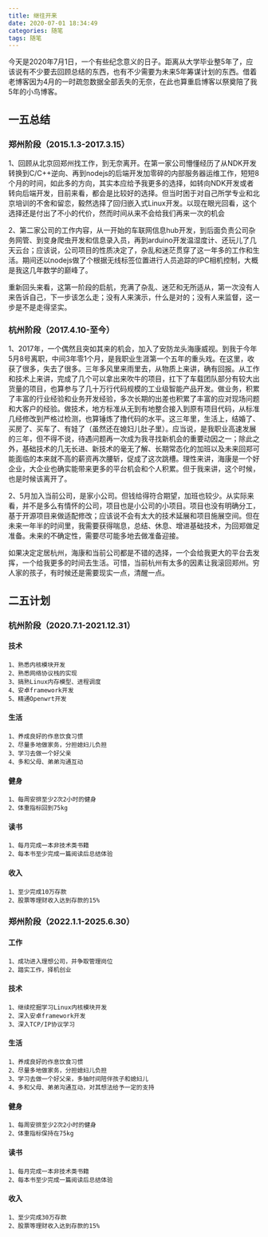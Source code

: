 ```yaml
---
title: 继往开来
date: 2020-07-01 18:34:49
categories: 随笔
tags: 随笔
---
```

今天是2020年7月1日，一个有些纪念意义的日子。距离从大学毕业整5年了，应该说有不少要去回顾总结的东西，也有不少需要为未来5年筹谋计划的东西。借着老博客因为4月的一时疏忽数据全部丢失的无奈，在此也算重启博客以祭奠陪了我5年的小鸟博客。
<!--more-->

## 一五总结

### 郑州阶段（2015.1.3-2017.3.15）

1、回顾从北京回郑州找工作，到无奈离开。在第一家公司懵懂经历了从NDK开发转换到C/C++逆向、再到nodejs的后端开发加零碎的内部服务器运维工作，短短8个月的时间，如此多的方向，其实本应给予我更多的选择，如转向NDK开发或者转向后端开发，目前来看，都会是比较好的选择。但当时困于对自己所学专业和北京培训的不舍和留恋，毅然选择了回归嵌入式Linux开发。以现在眼光回看，这个选择还是付出了不小的代价，然而时间从来不会给我们再来一次的机会

2、第二家公司的工作内容，从一开始的车联网信息hub开发，到后面负责公司杂务网管、到变身爬虫开发和信息录入员，再到arduino开发温湿度计、还玩儿了几天云台；应该说，公司项目的性质决定了，杂乱和迷茫贯穿了这一年多的工作和生活。期间还以nodejs做了个根据无线标签位置进行人员追踪的IPC相机控制，大概是我这几年数学的巅峰了。

重新回头来看，这第一阶段的启航，充满了杂乱、迷茫和无所适从，第一次没有人来告诉自己，下一步该怎么走；没有人来演示，什么是对的；没有人来监督，这一步是不是走得坚实。

### 杭州阶段（2017.4.10-至今）

1、2017年，一个偶然且突如其来的机会，加入了安防龙头海康威视。到我于今年5月8号离职，中间3年零1个月，是我职业生涯第一个五年的重头戏。在这里，收获了很多，失去了很多。三年多风里来雨里去，从物质上来讲，确有回报。从工作和技术上来讲，完成了几个可以拿出来吹牛的项目，扛下了车载团队部分有较大出货量的项目，也算参与了几十万行代码规模的工业级智能产品开发。做业务，积累了丰富的行业经验和业务开发经验，多次长期的出差也积累了丰富的应对现场问题和大客户的经验。做技术，地方标准从无到有地整合接入到原有项目代码，从标准几经修改到严格过检测，也算锤炼了撸代码的水平。这三年里，生活上，结婚了、买房了、买车了、有娃了（虽然还在媳妇儿肚子里）。应当说，是我职业高速发展的三年，但不得不说，待遇问题再一次成为我寻找新机会的重要动因之一；除此之外，基础技术的几无长进、新技术的毫无了解、长期常态化的加班以及未来回郑可能面临的本来就不高的薪资再次腰斩，促成了这次跳槽。理性来讲，海康是一个好企业，大企业也确实能带来更多的平台机会和个人积累。但于我来讲，这个时候，也是时候该离开了。

2、5月加入当前公司，是家小公司。但钱给得符合期望，加班也较少。从实际来看，并不是多么有情怀的公司，项目也是小公司的小项目。项目也没有明确分工，基于开源项目来做适配修改；应该说不会有太大的技术延展和项目施展空间。但在未来一年半的时间里，我需要获得喘息，总结、休息、增进基础技术，为回郑做足准备。未来的不确定性，需要尽可能多地去做准备迎接。

如果决定定居杭州，海康和当前公司都是不错的选择，一个会给我更大的平台去发挥，一个给我更多的时间去生活。可惜，当前杭州有太多的因素让我滚回郑州。穷人家的孩子，有时候还是需要现实一点，清醒一点。

## 二五计划
### 杭州阶段（2020.7.1-2021.12.31）
#### 技术
```
1、熟悉内核模块开发
2、熟悉网络协议栈的实现
3、搞熟Linux内存模型、进程调度
4、安卓framework开发
5、精通Openwrt开发
```
#### 生活
```
1、养成良好的作息饮食习惯
2、尽量多地做家务，分担媳妇儿负担
3、学习去做一个好父亲
4、多和父母、弟弟沟通互动
```
#### 健身
```
1、每周安排至少2次2小时的健身
2、体重指标回到75kg
```
#### 读书
```
1、每月完成一本非技术类书籍
2、每本书至少完成一篇阅读后总结体验
```
#### 收入
```
1、至少完成10万存款
2、股票等理财收入达到存款的15%
```
### 郑州阶段（2022.1.1-2025.6.30）
#### 工作
```
1、成功进入理想公司，并争取管理岗位
2、踏实工作，择机创业
```
#### 技术
```
1、继续挖掘学习Linux内核模块开发
2、深入安卓framework开发
3、深入TCP/IP协议学习
```
#### 生活
```
1、养成良好的作息饮食习惯
2、尽量多地做家务，分担媳妇儿负担
3、学习去做一个好父亲，多抽时间陪伴孩子和媳妇儿
4、多和父母、弟弟沟通互动，对其想法给予一定的支持
```
#### 健身
```
1、每周安排至少2次2小时的健身
2、体重指标保持在75kg
```
#### 读书
```
1、每月完成一本非技术类书籍
2、每本书至少完成一篇阅读后总结体验
```
#### 收入
```
1、至少完成30万存款
2、股票等理财收入达到存款的15%
```
